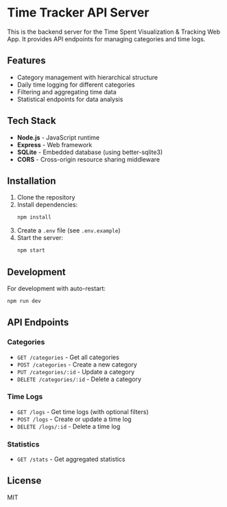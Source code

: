 # Time Tracker API Server

This is the backend server for the Time Spent Visualization & Tracking Web App. It provides API endpoints for managing categories and time logs.

## Features

- Category management with hierarchical structure
- Daily time logging for different categories
- Filtering and aggregating time data
- Statistical endpoints for data analysis

## Tech Stack

- **Node.js** - JavaScript runtime
- **Express** - Web framework
- **SQLite** - Embedded database (using better-sqlite3)
- **CORS** - Cross-origin resource sharing middleware

## Installation

1. Clone the repository
2. Install dependencies:
   ```bash
   npm install
   ```
3. Create a `.env` file (see `.env.example`)
4. Start the server:
   ```bash
   npm start
   ```

## Development

For development with auto-restart:
```bash
npm run dev
```

## API Endpoints

### Categories

- `GET /categories` - Get all categories
- `POST /categories` - Create a new category
- `PUT /categories/:id` - Update a category
- `DELETE /categories/:id` - Delete a category

### Time Logs

- `GET /logs` - Get time logs (with optional filters)
- `POST /logs` - Create or update a time log
- `DELETE /logs/:id` - Delete a time log

### Statistics

- `GET /stats` - Get aggregated statistics

## License

MIT